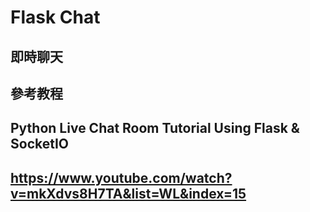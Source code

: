 # Flask Chat
## 即時聊天
## 參考教程
## Python Live Chat Room Tutorial Using Flask & SocketIO
## https://www.youtube.com/watch?v=mkXdvs8H7TA&list=WL&index=15

